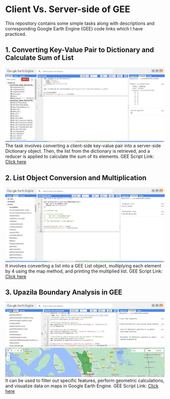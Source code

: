 # Client Vs. Server-side of GEE
This repository contains some simple tasks along with descriptions and corresponding Google Earth Engine (GEE) code links which I have practiced.
## 1. Converting Key-Value Pair to Dictionary and Calculate Sum of List
![Model](https://github.com/Israt-Jahan-Shonom/Google_Earth_Engine/blob/main/Client%20Vs.%20Server/sumList_GEE.JPG)
The task involves converting a client-side key-value pair into a server-side Dictionary object. Then, the list from the dictionary is retrieved, and a reducer is applied to calculate the sum of its elements.
GEE Script Link: [Click here](https://code.earthengine.google.com/5e35f9e46fdaa766aee9ca975f90a61d)

## 2. List Object Conversion and Multiplication
![Model](https://github.com/Israt-Jahan-Shonom/Google_Earth_Engine/blob/main/Client%20Vs.%20Server/ListMultiplication_GEE.JPG)
It involves converting a list into a GEE List object, multiplying each element by 4 using the map method, and printing the multiplied list.
GEE Script Link: [Click here](https://code.earthengine.google.com/84a0c8b9cfe759c090a4f0f1f96568c2)

## 3. Upazila Boundary Analysis in GEE
![Model](https://github.com/Israt-Jahan-Shonom/Google_Earth_Engine/blob/main/Client%20Vs.%20Server/Area%20%26%20perimeter_GEE.JPG)
It can be used to filter out specific features, perform geometric calculations, and visualize data on maps in Google Earth Engine.
GEE Script Link: [Click here](https://code.earthengine.google.com/4db6a97940ca705acf8acc5d21b1a271)
